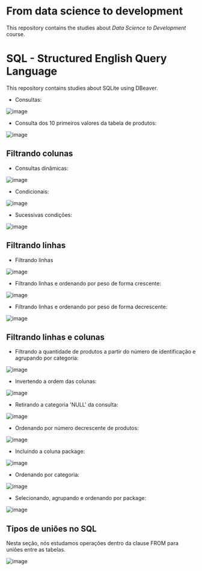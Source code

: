 # From data science to development 

This repository contains the studies about *Data Science to Development* course.

# SQL - Structured English Query Language

This repository contains studies about SQLite using DBeaver. 

- Consultas:

![image](https://user-images.githubusercontent.com/81119854/152888624-25fbb9c9-b3e4-435a-a2f8-0796461c6441.png)

- Consulta dos 10 primeiros valores da tabela de produtos:

![image](https://user-images.githubusercontent.com/81119854/152889948-90cfcc8e-eae6-4335-8ee9-1944737efe16.png)

## Filtrando colunas

- Consultas dinâmicas:

![image](https://user-images.githubusercontent.com/81119854/152890837-626e6b4a-2caa-4dac-9134-56b0c90a34f2.png)

- Condicionais:

![image](https://user-images.githubusercontent.com/81119854/152894962-d401410e-5de4-4bb8-aaec-f4b1fc905eed.png)

- Sucessivas condições:

![image](https://user-images.githubusercontent.com/81119854/152895944-ff79791e-e5a2-49be-87f5-07502ffea3ef.png)

## Filtrando linhas

- Filtrando linhas

![image](https://user-images.githubusercontent.com/81119854/152896485-982d7324-b0f2-4d62-8ff2-629b96ed81e4.png)

- Filtrando linhas e ordenando por peso de forma crescente:

![image](https://user-images.githubusercontent.com/81119854/152899621-8342d8cd-67bf-41fb-a769-f55795c31a49.png)

- Filtrando linhas e ordenando por peso de forma decrescente:

![image](https://user-images.githubusercontent.com/81119854/152899824-6524b77d-5edb-4a4f-9063-07a8269644a4.png)

## Filtrando linhas e colunas

- Filtrando a quantidade de produtos a partir do número de identificação e agrupando por categoria:

![image](https://user-images.githubusercontent.com/81119854/152900443-0efcf6e0-2863-4cec-9e25-e91693e63227.png)

- Invertendo a ordem das colunas:

![image](https://user-images.githubusercontent.com/81119854/152900618-2eeded68-cd20-4f64-94f1-328f5d128ff1.png)

- Retirando a categoria 'NULL' da consulta:

![image](https://user-images.githubusercontent.com/81119854/152900839-8eff8694-0617-4767-9879-2a09a3c13696.png)

- Ordenando por número decrescente de produtos:

![image](https://user-images.githubusercontent.com/81119854/152901024-99e3d780-2783-42e9-8619-8e6c061f795c.png)

- Incluindo a coluna package:

![image](https://user-images.githubusercontent.com/81119854/152901552-62227036-46ff-4b24-bc8b-7df539b34660.png)

- Ordenando por categoria:

![image](https://user-images.githubusercontent.com/81119854/152901680-8237cda8-5754-46fb-b954-2c5f83c43247.png)

- Selecionando, agrupando e ordenando por package:

![image](https://user-images.githubusercontent.com/81119854/152901883-b2642107-e34e-477f-acb2-9465be8aa07c.png)

## Tipos de uniões no SQL

Nesta seção, nós estudamos operações dentro da clause FROM para uniões entre as tabelas.

![image](https://user-images.githubusercontent.com/81119854/152988214-93f652cf-233e-4372-8df1-c5bcd2fe1bb2.png)

